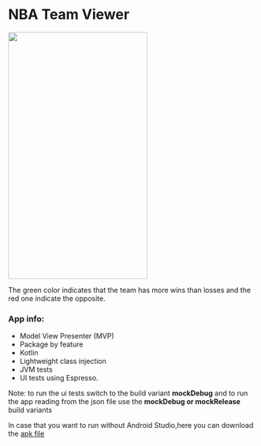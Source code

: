 # NBA Team Viewer

<img src="https://raw.githubusercontent.com/Amejia481/nba-team-viewer/master/NBA%20Teams.gif" align="center" height="500px" width="282px"/>

The green color indicates that the team has more wins than losses and the red one indicate the opposite.

### App info:
+ Model View Presenter (MVP)
+ Package by feature
+ Kotlin
+ Lightweight class injection
+ JVM tests
+ UI tests using Espresso.

Note: to run the ui tests switch to the build variant **mockDebug** and to run the app reading from the json file use the **mockDebug or mockRelease** build variants

In case that you want to run without Android Studio,here you can download the [apk file](https://github.com/Amejia481/nba-team-viewer/releases/download/1.0/NBA.Team.apk)

